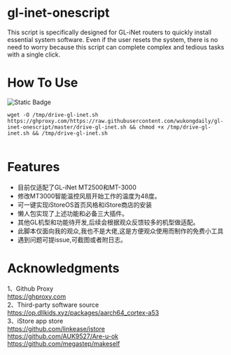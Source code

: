 # gl-inet-onescript
 This script is specifically designed for GL-iNet routers to quickly install essential system software. Even if the user resets the system, there is no need to worry because this script can complete complex and tedious tasks with a single click.
# How To Use
<img alt="Static Badge" src="https://img.shields.io/badge/MT3000-E70D0D?style=for-the-badge&label=MT2500A&labelColor=8A2BE2">

```
wget -O /tmp/drive-gl-inet.sh https://ghproxy.com/https://raw.githubusercontent.com/wukongdaily/gl-inet-onescript/master/drive-gl-inet.sh && chmod +x /tmp/drive-gl-inet.sh && /tmp/drive-gl-inet.sh


```

# Features
* 目前仅适配了GL-iNet MT2500和MT-3000
* 修改MT3000智能温控风扇开始工作的温度为48度。
* 可一键实现iStoreOS首页风格和iStore商店的安装
* 懒人包实现了上述功能和必备三大插件。
* 其他GL机型和功能待开发,后续会根据观众反馈较多的机型做适配。
* 此脚本仅面向我的观众,我也不是大佬,这是方便观众使用而制作的免费小工具
* 遇到问题可提issue,可截图或者附日志。


# Acknowledgments

1、Github Proxy <br>
https://ghproxy.com<br>
2、Third-party software source<br>
https://op.dllkids.xyz/packages/aarch64_cortex-a53<br>
3、iStore app store<br>
https://github.com/linkease/istore<br>
https://github.com/AUK9527/Are-u-ok<br>
https://github.com/megastep/makeself

